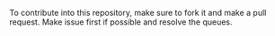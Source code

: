 To contribute into this repository, make sure to fork it and make a pull request. Make issue first if possible and resolve the queues.
